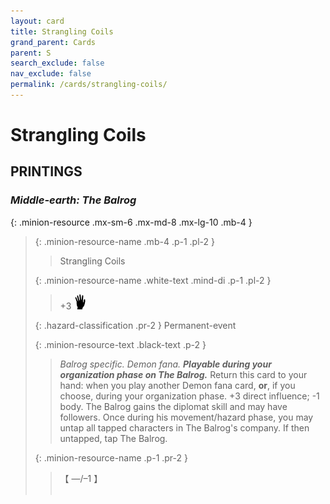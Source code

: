 ```yaml
---
layout: card
title: Strangling Coils
grand_parent: Cards
parent: S
search_exclude: false
nav_exclude: false
permalink: /cards/strangling-coils/
---
```


# Strangling Coils


## PRINTINGS


### _Middle-earth: The Balrog_

{: .minion-resource .mx-sm-6 .mx-md-8 .mx-lg-10 .mb-4 }
> {: .minion-resource-name .mb-4 .p-1 .pl-2 }
> > <div class="hazard-mp"></div>
> > <div class="card-name">Strangling Coils</div>
>
> {: .minion-resource-name .white-text .mind-di .p-1 .pl-2 }
> > +3 ![](/assets/images/di.svg)
>
> {: .hazard-classification .pr-2 }
> Permanent-event
>
> {: .minion-resource-text .black-text .p-2 }
> > _Balrog specific._ _Demon fana._ ***Playable during your organization phase on The Balrog.*** Return this card to your hand: when you play another Demon fana card, **or**, if you choose, during your organization phase. +3 direct influence; -1 body. The Balrog gains the diplomat skill and may have followers. Once during his movement/hazard phase, you may untap all tapped characters in The Balrog's company. If then untapped, tap The Balrog. 
> 
> {: .minion-resource-name .p-1 .pr-2 }
> > <div class="card-shield">【 &mdash;/&ndash;1 】</div>
> > <div class="card-corruption-white">&nbsp;</div>

